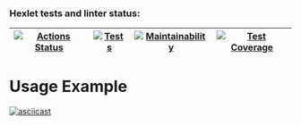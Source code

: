 ### Hexlet tests and linter status:

| [![Actions Status](https://github.com/stanmoskalenko/java-project-71/actions/workflows/hexlet-check.yml/badge.svg)](https://github.com/stanmoskalenko/java-project-71/actions) | [![Tests](https://github.com/stanmoskalenko/java-project-71/actions/workflows/main.yml/badge.svg)](https://github.com/stanmoskalenko/java-project-71/actions) | [![Maintainability](https://api.codeclimate.com/v1/badges/2d18e3f0fc9c14a825ee/maintainability)](https://codeclimate.com/github/stanmoskalenko/java-project-71/maintainability)|[![Test Coverage](https://api.codeclimate.com/v1/badges/2d18e3f0fc9c14a825ee/test_coverage)](https://codeclimate.com/github/stanmoskalenko/java-project-71/test_coverage) |
|---|---|---| ---|


# Usage Example

[![asciicast](https://asciinema.org/a/dUwNotSPJxlaxSKc6zMaklvsi.svg)](https://asciinema.org/a/dUwNotSPJxlaxSKc6zMaklvsi)


